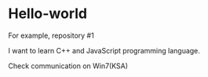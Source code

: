 # Hello-world
For example, repository #1

I want to learn C++ and JavaScript programming language.

Check communication on Win7(KSA)
